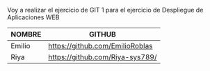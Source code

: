 Voy a realizar el ejercicio de GIT 1 para el ejercicio de Despliegue de Aplicaciones WEB


| **NOMBRE** | **GITHUB** |
| -------- | ------- |
| Emilio | https://github.com/EmilioRoblas |
| Riya | https://github.com/Riya-sys789/  |
